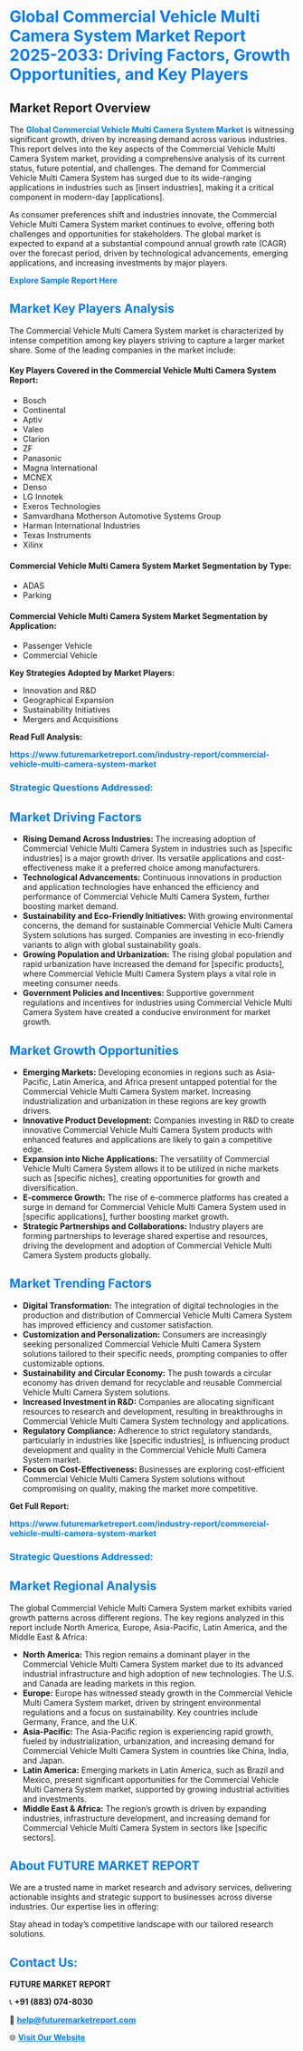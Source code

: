 <h1 style="color: #007BFF;">Global Commercial Vehicle Multi Camera System Market Report 2025-2033: Driving Factors, Growth Opportunities, and Key Players</h1>

<section id="overview">
<h2>Market Report Overview</h2>
<p>The <a href="https://www.futuremarketreport.com/industry-report/commercial-vehicle-multi-camera-system-market" style="color: #007BFF; text-decoration: none;"><strong>Global Commercial Vehicle Multi Camera System Market</strong></a> is witnessing significant growth, driven by increasing demand across various industries. This report delves into the key aspects of the Commercial Vehicle Multi Camera System market, providing a comprehensive analysis of its current status, future potential, and challenges. The demand for Commercial Vehicle Multi Camera System has surged due to its wide-ranging applications in industries such as [insert industries], making it a critical component in modern-day [applications].</p>
<p>As consumer preferences shift and industries innovate, the Commercial Vehicle Multi Camera System market continues to evolve, offering both challenges and opportunities for stakeholders. The global market is expected to expand at a substantial compound annual growth rate (CAGR) over the forecast period, driven by technological advancements, emerging applications, and increasing investments by major players.</p>
</section>

<section id="overview">
<p><a href="https://www.futuremarketreport.com/request-sample/reportId=36461" style="color: #007BFF; text-decoration: none;"><strong>Explore Sample Report Here</strong></a></p>
</section>

<section id="key-players">
<h2 style="color: #007BFF;">Market Key Players Analysis</h2>
<p>The Commercial Vehicle Multi Camera System market is characterized by intense competition among key players striving to capture a larger market share. Some of the leading companies in the market include:</p>
<h4>Key Players Covered in the Commercial Vehicle Multi Camera System Report:</h4>
<ul><li>Bosch</li><li>Continental</li><li>Aptiv</li><li>Valeo</li><li>Clarion</li><li>ZF</li><li>Panasonic</li><li>Magna International</li><li>MCNEX</li><li>Denso</li><li>LG Innotek</li><li>Exeros Technologies</li><li>Samvardhana Motherson Automotive Systems Group</li><li>Harman International Industries</li><li>Texas Instruments</li><li>Xilinx</li></ul>
<h4>Commercial Vehicle Multi Camera System Market Segmentation by Type:</h4>
<ul><li>ADAS</li><li>Parking</li></ul>

<h4>Commercial Vehicle Multi Camera System Market Segmentation by Application:</h4>
<ul><li>Passenger Vehicle</li><li>Commercial Vehicle</li></ul>
<p><strong>Key Strategies Adopted by Market Players:</strong></p>
<ul>
<li>Innovation and R&D</li>
<li>Geographical Expansion</li>
<li>Sustainability Initiatives</li>
<li>Mergers and Acquisitions</li>
</ul>
</section>

<section>
<p><strong>Read Full Analysis: </strong></p><a href="https://www.futuremarketreport.com/industry-report/commercial-vehicle-multi-camera-system-market" style="color: #007BFF; text-decoration: none;"><strong>https://www.futuremarketreport.com/industry-report/commercial-vehicle-multi-camera-system-market</strong></a>
<h3 style="color: #007BFF;">Strategic Questions Addressed:</h3>
</section>

<section id="driving-factors">
<h2 style="color: #007BFF;">Market Driving Factors</h2>
<ul>
<li><strong>Rising Demand Across Industries:</strong> The increasing adoption of Commercial Vehicle Multi Camera System in industries such as [specific industries] is a major growth driver. Its versatile applications and cost-effectiveness make it a preferred choice among manufacturers.</li>
<li><strong>Technological Advancements:</strong> Continuous innovations in production and application technologies have enhanced the efficiency and performance of Commercial Vehicle Multi Camera System, further boosting market demand.</li>
<li><strong>Sustainability and Eco-Friendly Initiatives:</strong> With growing environmental concerns, the demand for sustainable Commercial Vehicle Multi Camera System solutions has surged. Companies are investing in eco-friendly variants to align with global sustainability goals.</li>
<li><strong>Growing Population and Urbanization:</strong> The rising global population and rapid urbanization have increased the demand for [specific products], where Commercial Vehicle Multi Camera System plays a vital role in meeting consumer needs.</li>
<li><strong>Government Policies and Incentives:</strong> Supportive government regulations and incentives for industries using Commercial Vehicle Multi Camera System have created a conducive environment for market growth.</li>
</ul>
</section>

<section id="growth-opportunities">
<h2 style="color: #007BFF;">Market Growth Opportunities</h2>
<ul>
<li><strong>Emerging Markets:</strong> Developing economies in regions such as Asia-Pacific, Latin America, and Africa present untapped potential for the Commercial Vehicle Multi Camera System market. Increasing industrialization and urbanization in these regions are key growth drivers.</li>
<li><strong>Innovative Product Development:</strong> Companies investing in R&D to create innovative Commercial Vehicle Multi Camera System products with enhanced features and applications are likely to gain a competitive edge.</li>
<li><strong>Expansion into Niche Applications:</strong> The versatility of Commercial Vehicle Multi Camera System allows it to be utilized in niche markets such as [specific niches], creating opportunities for growth and diversification.</li>
<li><strong>E-commerce Growth:</strong> The rise of e-commerce platforms has created a surge in demand for Commercial Vehicle Multi Camera System used in [specific applications], further boosting market growth.</li>
<li><strong>Strategic Partnerships and Collaborations:</strong> Industry players are forming partnerships to leverage shared expertise and resources, driving the development and adoption of Commercial Vehicle Multi Camera System products globally.</li>
</ul>
</section>

<section id="trending-factors">
<h2 style="color: #007BFF;">Market Trending Factors</h2>
<ul>
<li><strong>Digital Transformation:</strong> The integration of digital technologies in the production and distribution of Commercial Vehicle Multi Camera System has improved efficiency and customer satisfaction.</li>
<li><strong>Customization and Personalization:</strong> Consumers are increasingly seeking personalized Commercial Vehicle Multi Camera System solutions tailored to their specific needs, prompting companies to offer customizable options.</li>
<li><strong>Sustainability and Circular Economy:</strong> The push towards a circular economy has driven demand for recyclable and reusable Commercial Vehicle Multi Camera System solutions.</li>
<li><strong>Increased Investment in R&D:</strong> Companies are allocating significant resources to research and development, resulting in breakthroughs in Commercial Vehicle Multi Camera System technology and applications.</li>
<li><strong>Regulatory Compliance:</strong> Adherence to strict regulatory standards, particularly in industries like [specific industries], is influencing product development and quality in the Commercial Vehicle Multi Camera System market.</li>
<li><strong>Focus on Cost-Effectiveness:</strong> Businesses are exploring cost-efficient Commercial Vehicle Multi Camera System solutions without compromising on quality, making the market more competitive.</li>
</ul>
</section>

<section>
<p><strong>Get Full Report: </strong></p><a href="https://www.futuremarketreport.com/industry-report/commercial-vehicle-multi-camera-system-market" style="color: #007BFF; text-decoration: none;"><strong>https://www.futuremarketreport.com/industry-report/commercial-vehicle-multi-camera-system-market</strong></a>
<h3 style="color: #007BFF;">Strategic Questions Addressed:</h3>
</section>


<section id="regional-analysis">
<h2 style="color: #007BFF;">Market Regional Analysis</h2>
<p>The global Commercial Vehicle Multi Camera System market exhibits varied growth patterns across different regions. The key regions analyzed in this report include North America, Europe, Asia-Pacific, Latin America, and the Middle East & Africa:</p>
<ul>
<li><strong>North America:</strong> This region remains a dominant player in the Commercial Vehicle Multi Camera System market due to its advanced industrial infrastructure and high adoption of new technologies. The U.S. and Canada are leading markets in this region.</li>
<li><strong>Europe:</strong> Europe has witnessed steady growth in the Commercial Vehicle Multi Camera System market, driven by stringent environmental regulations and a focus on sustainability. Key countries include Germany, France, and the U.K.</li>
<li><strong>Asia-Pacific:</strong> The Asia-Pacific region is experiencing rapid growth, fueled by industrialization, urbanization, and increasing demand for Commercial Vehicle Multi Camera System in countries like China, India, and Japan.</li>
<li><strong>Latin America:</strong> Emerging markets in Latin America, such as Brazil and Mexico, present significant opportunities for the Commercial Vehicle Multi Camera System market, supported by growing industrial activities and investments.</li>
<li><strong>Middle East & Africa:</strong> The region’s growth is driven by expanding industries, infrastructure development, and increasing demand for Commercial Vehicle Multi Camera System in sectors like [specific sectors].</li>
</ul>
</section>

<footer>
<h2 style="color: #007BFF;">About FUTURE MARKET REPORT</h2>
<p>We are a trusted name in market research and advisory services, delivering actionable insights and strategic support to businesses across diverse industries. Our expertise lies in offering:</p>

<p>Stay ahead in today’s competitive landscape with our tailored research solutions.</p>

<h2 style="color: #007BFF;">Contact Us:</h2>
<p><strong>FUTURE MARKET REPORT</strong></p>
<p>📞 <strong>+91 (883) 074-8030</strong></p>
<p>📧 <strong><a href="mailto:help@futuremarketreport.com" style="color: #007BFF;">help@futuremarketreport.com</a></strong></p>
<p>🌐 <strong><a href="https://www.futuremarketreport.com/" style="color: #007BFF;">Visit Our Website</a></strong></p>
</footer>